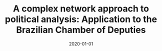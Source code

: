 ---
title: "A complex network approach to political analysis: Application to the Brazilian Chamber of Deputies"
collection: publications
permalink: /publication/2020-brito2020complex
authors: "Ana Caroline Medeiros Brito, Filipi Nascimento Silva, Diego Raphael Amancio"
date: 2020-01-01
venue: 'Plos one, v. 15, n. 3, p. e0229928'
bibtex: "brito2020complex.bib"
paperurl: 'https://journals.plos.org/plosone/article?id=10.1371/journal.pone.0229928'
doi: 10.1371/journal.pone.0229928
---